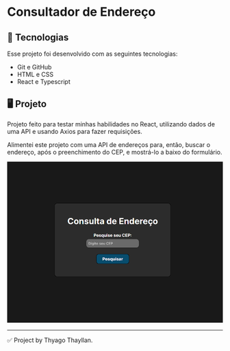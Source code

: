 <h1>Consultador de Endereço</h1>

## 🚀 Tecnologias
Esse projeto foi desenvolvido com as seguintes tecnologias:
- Git e GitHub
- HTML e CSS
- React e Typescript

## 🖥️ Projeto

Projeto feito para testar minhas habilidades no React, utilizando dados de uma API e usando Axios para fazer requisições.

Alimentei este projeto com uma API de endereços para, então, buscar o endereço, após o preenchimento do CEP, e mostrá-lo a baixo do formulário.

<img src='./github/ConsultadorDeEndereco.png'>

---
✅ Project by Thyago Thayllan.